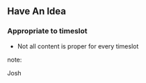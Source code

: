 ## Have An Idea

### Appropriate to timeslot

* Not all content is proper for every timeslot

note:

Josh
